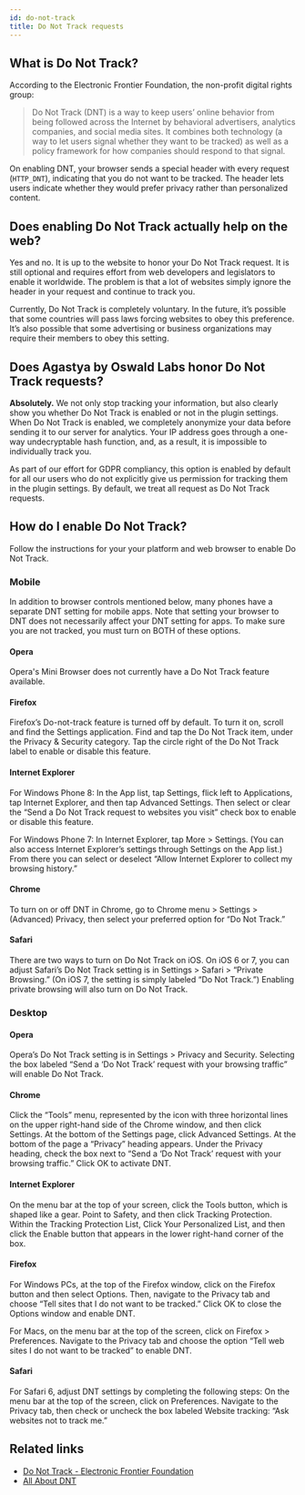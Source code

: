 ```yaml
---
id: do-not-track
title: Do Not Track requests
---
```


## What is Do Not Track?

According to the Electronic Frontier Foundation, the non-profit digital rights group:

> Do Not Track (DNT) is a way to keep users’ online behavior from being followed across the Internet by behavioral advertisers, analytics companies, and social media sites. It combines both technology (a way to let users signal whether they want to be tracked) as well as a policy framework for how companies should respond to that signal.

On enabling DNT, your browser sends a special header with every request (`HTTP_DNT`), indicating that you do not want to be tracked. The header lets users indicate whether they would prefer privacy rather than personalized content.

## Does enabling Do Not Track actually help on the web?

Yes and no. It is up to the website to honor your Do Not Track request. It is still optional and requires effort from web developers and legislators to enable it worldwide. The problem is that a lot of websites simply ignore the header in your request and continue to track you.

Currently, Do Not Track is completely voluntary. In the future, it’s possible that some countries will pass laws forcing websites to obey this preference. It’s also possible that some advertising or business organizations may require their members to obey this setting.

## Does Agastya by Oswald Labs honor Do Not Track requests?

**Absolutely.** We not only stop tracking your information, but also clearly show you whether Do Not Track is enabled or not in the plugin settings. When Do Not Track is enabled, we completely anonymize your data before sending it to our server for analytics. Your IP address goes through a one-way undecryptable hash function, and, as a result, it is impossible to individually track you.

As part of our effort for GDPR compliancy, this option is enabled by default for all our users who do not explicitly give us permission for tracking them in the plugin settings. By default, we treat all request as Do Not Track requests.

## How do I enable Do Not Track?

Follow the instructions for your your platform and web browser to enable Do Not Track.

### Mobile

In addition to browser controls mentioned below, many phones have a separate DNT setting for mobile apps. Note that setting your browser to DNT does not necessarily affect your DNT setting for apps. To make sure you are not tracked, you must turn on BOTH of these options.

#### Opera

Opera's Mini Browser does not currently have a Do Not Track feature available.

#### Firefox

Firefox’s Do-not-track feature is turned off by default. To turn it on, scroll and find the Settings application. Find and tap the Do Not Track item, under the Privacy & Security category. Tap the circle right of the Do Not Track label to enable or disable this feature.

#### Internet Explorer

For Windows Phone 8: In the App list, tap Settings, flick left to Applications, tap Internet Explorer, and then tap Advanced Settings. Then select or clear the “Send a Do Not Track request to websites you visit” check box to enable or disable this feature.

For Windows Phone 7: In Internet Explorer, tap More > Settings. (You can also access Internet Explorer’s settings through Settings on the App list.) From there you can select or deselect “Allow Internet Explorer to collect my browsing history.”

#### Chrome

To turn on or off DNT in Chrome, go to Chrome menu > Settings > (Advanced) Privacy, then select your preferred option for “Do Not Track.”

#### Safari

There are two ways to turn on Do Not Track on iOS. On iOS 6 or 7, you can adjust Safari’s Do Not Track setting is in Settings > Safari > “Private Browsing.” (On iOS 7, the setting is simply labeled “Do Not Track.”) Enabling private browsing will also turn on Do Not Track.

### Desktop

#### Opera

Opera’s Do Not Track setting is in Settings > Privacy and Security. Selecting the box labeled “Send a ‘Do Not Track’ request with your browsing traffic” will enable Do Not Track.

#### Chrome

Click the “Tools” menu, represented by the icon with three horizontal lines on the upper right-hand side of the Chrome window, and then click Settings. At the bottom of the Settings page, click Advanced Settings. At the bottom of the page a “Privacy” heading appears. Under the Privacy heading, check the box next to “Send a ‘Do Not Track’ request with your browsing traffic.” Click OK to activate DNT.

#### Internet Explorer

On the menu bar at the top of your screen, click the Tools button, which is shaped like a gear. Point to Safety, and then click Tracking Protection. Within the Tracking Protection List, Click Your Personalized List, and then click the Enable button that appears in the lower right-hand corner of the box.

#### Firefox

For Windows PCs, at the top of the Firefox window, click on the Firefox button and then select Options. Then, navigate to the Privacy tab and choose “Tell sites that I do not want to be tracked.” Click OK to close the Options window and enable DNT.

For Macs, on the menu bar at the top of the screen, click on Firefox > Preferences. Navigate to the Privacy tab and choose the option “Tell web sites I do not want to be tracked” to enable DNT.

#### Safari

For Safari 6, adjust DNT settings by completing the following steps: On the menu bar at the top of the screen, click on Preferences. Navigate to the Privacy tab, then check or uncheck the box labeled Website tracking: “Ask websites not to track me.”

## Related links
- [Do Not Track - Electronic Frontier Foundation](https://www.eff.org/issues/do-not-track)
- [All About DNT](https://allaboutdnt.com/)
